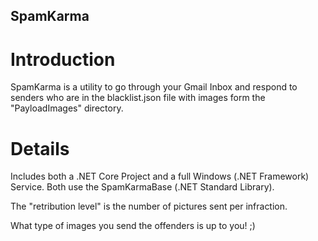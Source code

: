 ## SpamKarma

# Introduction
SpamKarma is a utility to go through your Gmail Inbox and respond to senders who are in the blacklist.json file with images form the "PayloadImages" directory.

# Details
Includes both a .NET Core Project and a full Windows (.NET Framework) Service. Both use the SpamKarmaBase (.NET Standard Library).

The "retribution level" is the number of pictures sent per infraction.

What type of images you send the offenders is up to you! ;)
